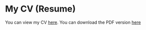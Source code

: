 # My CV (Resume)

You can view my CV [here](https://ekinderdiyok.github.io/cv). You can download the PDF version [here](./cv-ekin-derdiyok-data-analyst.pdf)
